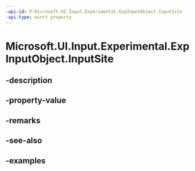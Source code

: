 ```yaml
---
-api-id: P:Microsoft.UI.Input.Experimental.ExpInputObject.InputSite
-api-type: winrt property
---
```


# Microsoft.UI.Input.Experimental.ExpInputObject.InputSite

<!--
public Microsoft.UI.Input.Experimental.ExpInputSite InputSite { get; }
-->


## -description

## -property-value

## -remarks

## -see-also

## -examples


